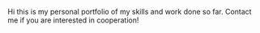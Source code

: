Hi this is my personal portfolio of my skills and work done so far. Contact me if you are interested in cooperation! 
